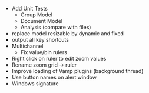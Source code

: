 - Add Unit Tests
  - Group Model
  - Document Model
  - Analysis (compare with files)
- replace model resizable by dynamic and fixed
- output all key shortcuts
- Multichannel
  - Fix value/bin rulers
- Right click on ruler to edit zoom values
- Rename zoom grid -> ruler
- Improve loading of Vamp plugins (background thread)
- Use button names on alert window
- Windows signature
